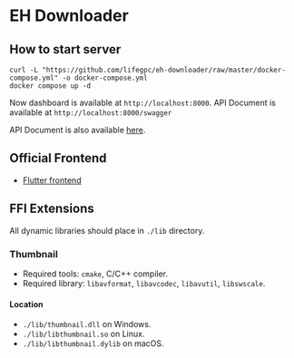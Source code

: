 # EH Downloader

## How to start server

```shell
curl -L "https://github.com/lifegpc/eh-downloader/raw/master/docker-compose.yml" -o docker-compose.yml
docker compose up -d
```

Now dashboard is available at `http://localhost:8000`. API Document is available
at `http://localhost:8000/swagger`

API Document is also available [here](https://ehapi.lifegpc.com/).

## Official Frontend

- [Flutter frontend](https://github.com/lifegpc/eh_downloader_flutter)

## FFI Extensions

All dynamic libraries should place in `./lib` directory.

### Thumbnail

- Required tools: `cmake`, C/C++ compiler.
- Required library: `libavformat`, `libavcodec`, `libavutil`, `libswscale`.

#### Location

- `./lib/thumbnail.dll` on Windows.
- `./lib/libthumbnail.so` on Linux.
- `./lib/libthumbnail.dylib` on macOS.
